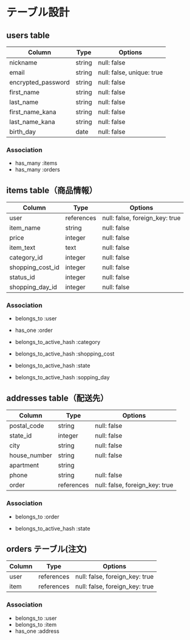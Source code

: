 # テーブル設計


## users table
| Column             | Type    | Options                        |
|--------------------|---------|--------------------------------|
| nickname           | string  | null: false                    |
| email              | string  | null: false, unique: true      |
| encrypted_password | string  | null: false                    |
| first_name         | string  | null: false                    |
| last_name          | string  | null: false                    |
| first_name_kana    | string  | null: false                    |
| last_name_kana     | string  | null: false                    |
| birth_day          | date    | null: false                    |

### Association
- has_many :items
- has_many :orders





## items table（商品情報）

| Column             | Type       | Options                        |
|--------------------|------------|--------------------------------|
| user               | references | null: false, foreign_key: true |
| item_name          | string     | null: false                    |
| price              | integer    | null: false                    
| item_text          | text       | null: false                    |
| category_id        | integer    | null: false                    |
| shopping_cost_id   | integer    | null: false                    |
| status_id          | integer    | null: false                    |
| shopping_day_id    | integer    | null: false                    |

### Association

- belongs_to :user
- has_one :order

- belongs_to_active_hash :category
- belongs_to_active_hash :shopping_cost
- belongs_to_active_hash :state
- belongs_to_active_hash :sopping_day






##  addresses table（配送先）

| Column          | Type       | Options                        |
|-----------------|------------|--------------------------------|
| postal_code     | string     | null: false                    |
| state_id        | integer    | null: false                    |
| city            | string     | null: false                    |
| house_number    | string     | null: false                    |
| apartment       | string     |                                |
| phone           | string     | null: false                    |
| order           | references | null: false, foreign_key: true |

### Association

- belongs_to :order

- belongs_to_active_hash :state




## orders テーブル(注文)

| Column       | Type       | Options                        |
|--------------|------------|--------------------------------|
| user         | references | null: false, foreign_key: true |
| item         | references | null: false, foreign_key: true |

### Association

- belongs_to :user
- belongs_to :item
- has_one :address

